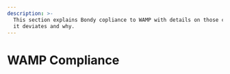 ```yaml
---
description: >-
  This section explains Bondy copliance to WAMP with details on those cases were
  it deviates and why.
---
```


# WAMP Compliance

